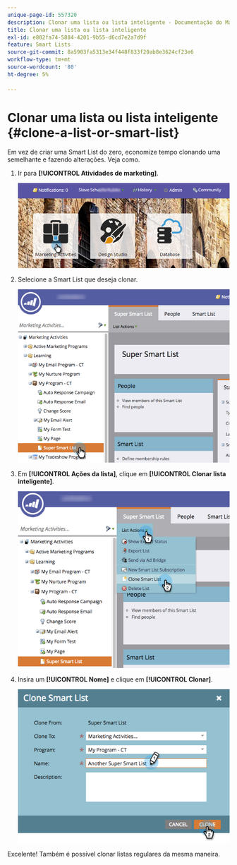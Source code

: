 ```yaml
---
unique-page-id: 557320
description: Clonar uma lista ou lista inteligente - Documentação do Marketo - Documentação do produto
title: Clonar uma lista ou lista inteligente
exl-id: e802fa74-5884-4201-9b55-d6cd7e2a7d9f
feature: Smart Lists
source-git-commit: 8a5903fa5313e34f448f833f20ab8e3624cf23e6
workflow-type: tm+mt
source-wordcount: '80'
ht-degree: 5%

---
```


# Clonar uma lista ou lista inteligente {#clone-a-list-or-smart-list}

Em vez de criar uma Smart List do zero, economize tempo clonando uma semelhante e fazendo alterações. Veja como.

1. Ir para **[!UICONTROL Atividades de marketing]**.

   ![](assets/login-marketing-activities.png)

1. Selecione a Smart List que deseja clonar.

   ![](assets/smartlist-find.png)

1. Em **[!UICONTROL Ações da lista]**, clique em **[!UICONTROL Clonar lista inteligente]**.

   ![](assets/clonesmartlist-hands.png)

1. Insira um **[!UICONTROL Nome]** e clique em **[!UICONTROL Clonar]**.

   ![](assets/supersmartlist-clonewindow.png)

Excelente! Também é possível clonar listas regulares da mesma maneira.
